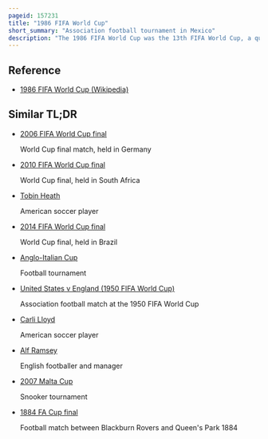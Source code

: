 ```yaml
---
pageid: 157231
title: "1986 FIFA World Cup"
short_summary: "Association football tournament in Mexico"
description: "The 1986 FIFA World Cup was the 13th FIFA World Cup, a quadrennial football tournament for men's senior national teams. It was played in Mexico from 31 may to 29 June 1986. The Tournament was the second of its Kind with a 24-team Format. Colombia had been originally selected by Fifa to host the Tournament but was largely not able to do so due to economic Reasons and resigned in 1982. Mexico was selected as the new Host in may 1983 and became the first Country to host the World Cup more than once after hosting the 1970 Edition."
---
```


## Reference

- [1986 FIFA World Cup (Wikipedia)](https://en.wikipedia.org/?curid=157231)

## Similar TL;DR

- [2006 FIFA World Cup final](/tldr/en/2006-fifa-world-cup-final)

  World Cup final match, held in Germany

- [2010 FIFA World Cup final](/tldr/en/2010-fifa-world-cup-final)

  World Cup final, held in South Africa

- [Tobin Heath](/tldr/en/tobin-heath)

  American soccer player

- [2014 FIFA World Cup final](/tldr/en/2014-fifa-world-cup-final)

  World Cup final, held in Brazil

- [Anglo-Italian Cup](/tldr/en/anglo-italian-cup)

  Football tournament

- [United States v England (1950 FIFA World Cup)](/tldr/en/united-states-v-england-1950-fifa-world-cup)

  Association football match at the 1950 FIFA World Cup

- [Carli Lloyd](/tldr/en/carli-lloyd)

  American soccer player

- [Alf Ramsey](/tldr/en/alf-ramsey)

  English footballer and manager

- [2007 Malta Cup](/tldr/en/2007-malta-cup)

  Snooker tournament

- [1884 FA Cup final](/tldr/en/1884-fa-cup-final)

  Football match between Blackburn Rovers and Queen's Park 1884
